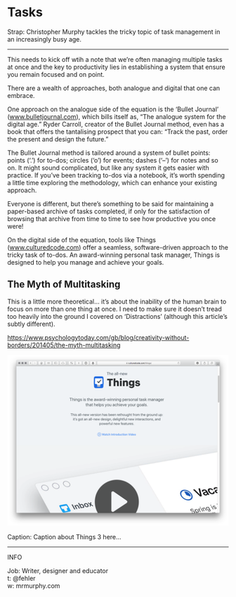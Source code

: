 Tasks
=====

<!-- Word Count: 470-520 Words (Image.) -->

Strap: Christopher Murphy tackles the tricky topic of task management in an increasingly busy age.


----

<!-- 530 Words in last article. ~265 X 2 -->

This needs to kick off wtih a note that we’re often managing multiple tasks at once and the key to productivity lies in establishing a system that ensure you remain focused and on point.

There are a wealth of approaches, both analogue and digital that one can embrace. <!-- Is it ‘one’? Or ‘you’? -->

One approach on the analogue side of the equation is the ‘Bullet Journal’ (www.bulletjournal.com), which bills itself as, “The analogue system for the digital age.” Ryder Carroll, creator of the Bullet Journal method, even has a book that offers the tantalising prospect that you can: “Track the past, order the present and design the future.”

The Bullet Journal method is tailored around a system of bullet points: points (‘.’) for to-dos; circles (‘o’) for events; dashes (‘–’) for notes and so on. It might sound complicated, but like any system it gets easier with practice. If you’ve been tracking to-dos via a notebook, it’s worth spending a little time exploring the methodology, which can enhance your existing approach.

Everyone is different, but there’s something to be said for maintaining a paper-based archive of tasks completed, if only for the satisfaction of browsing that archive from time to time to see how productive you once were!

On the digital side of the equation, tools like Things (www.culturedcode.com) offer a seamless, software-driven approach to the tricky task of to-dos. An award-winning personal task manager, Things is designed to help you manage and achieve your goals.



The Myth of Multitasking
------------------------

This is a little more theoretical… it’s about the inability of the human brain to focus on more than one thing at once. I need to make sure it doesn’t tread too heavily into the ground I covered on ‘Distractions’ (although this article’s subtly different).

https://www.psychologytoday.com/gb/blog/creativity-without-borders/201405/the-myth-multitasking


<img src="things.png" width="650">

Caption: Caption about Things 3 here…


----


INFO

Job: Writer, designer and educator  
t: @fehler  
w: mrmurphy.com  


